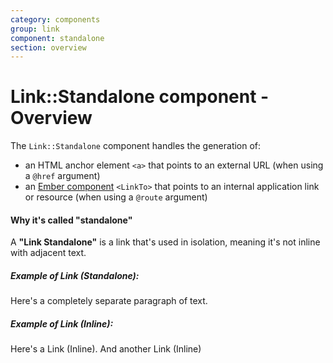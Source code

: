 ```yaml
---
category: components
group: link
component: standalone
section: overview
---
```


# Link::Standalone component - Overview

The `Link::Standalone` component handles the generation of:

*   an HTML anchor element `<a>` that points to an external URL (when using a `@href` argument)
*   an [Ember component](https://guides.emberjs.com/release/routing/linking-between-routes/#toc_the-linkto--component) `<LinkTo>` that points to an internal application link or resource (when using a `@route` argument)

#### Why it's called "standalone"

A **"Link Standalone"** is a link that's used in isolation, meaning it's not inline with adjacent text.

##### Example of Link (Standalone):

Here's a completely separate paragraph of text.

  

##### Example of Link (Inline):

Here's a Link (Inline). And another Link (Inline)